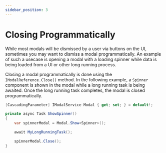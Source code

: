 ```yaml
---
sidebar_position: 3
---
```


# Closing Programmatically

While most modals will be dismissed by a user via buttons on the UI, sometimes you may want to dismiss a modal programmatically. An example of such a usecase is opening a modal with a loading spinner while data is being loaded from a UI or other long running process.

Closing a modal programmatically is done using the `IModalReference.Close()` method. In the following example, a `Spinner` component is shown in the modal while a long running task is being awaited. Once the long running task completes, the modal is closed programmatically.

```csharp
[CascadingParameter] IModalService Modal { get; set; } = default!;

private async Task ShowSpinner()
{
    var spinnerModal = Modal.Show<Spinner>();

    await MyLongRunningTask();

    spinnerModal.Close();
}
```